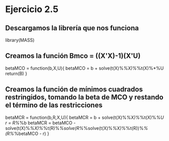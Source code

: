 # Ejercicio 2.5

## Descargamos la librería que nos funciona 
library(MASS)

## Creamos la función Bmco = ((X'X)-1)(X'U)
betaMCO = function(b,X,U){
  betaMCO = b + solve(t(X)%*%X)%*%t(X)%*%U
  return(B)
}

## Creamos la función de mínimos cuadrados restringidos, tomando la beta de MCO y restando el término de las restricciones
betaMCR = function(b,R,X,U){
  betaMCR = b + solve(t(X)%*%X)%*%t(X)%*%U
  r = R%*%b
  betaMCR = betaMCO - solve(t(X)%*%X)%*%t(R)%*%solve(R%*%solve(t(X)%*%X)%*%t(R))%*%(R%*%betaMCO - r)
}